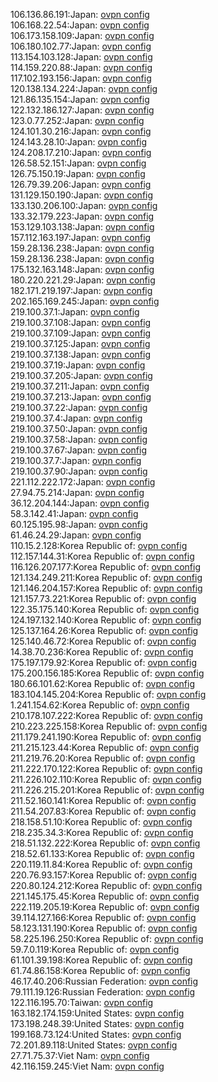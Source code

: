 106.136.86.191:Japan: [ovpn config](vpn/106_136_86_191.ovpn)  
106.168.22.54:Japan: [ovpn config](vpn/106_168_22_54.ovpn)  
106.173.158.109:Japan: [ovpn config](vpn/106_173_158_109.ovpn)  
106.180.102.77:Japan: [ovpn config](vpn/106_180_102_77.ovpn)  
113.154.103.128:Japan: [ovpn config](vpn/113_154_103_128.ovpn)  
114.159.220.88:Japan: [ovpn config](vpn/114_159_220_88.ovpn)  
117.102.193.156:Japan: [ovpn config](vpn/117_102_193_156.ovpn)  
120.138.134.224:Japan: [ovpn config](vpn/120_138_134_224.ovpn)  
121.86.135.154:Japan: [ovpn config](vpn/121_86_135_154.ovpn)  
122.132.186.127:Japan: [ovpn config](vpn/122_132_186_127.ovpn)  
123.0.77.252:Japan: [ovpn config](vpn/123_0_77_252.ovpn)  
124.101.30.216:Japan: [ovpn config](vpn/124_101_30_216.ovpn)  
124.143.28.10:Japan: [ovpn config](vpn/124_143_28_10.ovpn)  
124.208.17.210:Japan: [ovpn config](vpn/124_208_17_210.ovpn)  
126.58.52.151:Japan: [ovpn config](vpn/126_58_52_151.ovpn)  
126.75.150.19:Japan: [ovpn config](vpn/126_75_150_19.ovpn)  
126.79.39.206:Japan: [ovpn config](vpn/126_79_39_206.ovpn)  
131.129.150.190:Japan: [ovpn config](vpn/131_129_150_190.ovpn)  
133.130.206.100:Japan: [ovpn config](vpn/133_130_206_100.ovpn)  
133.32.179.223:Japan: [ovpn config](vpn/133_32_179_223.ovpn)  
153.129.103.138:Japan: [ovpn config](vpn/153_129_103_138.ovpn)  
157.112.163.197:Japan: [ovpn config](vpn/157_112_163_197.ovpn)  
159.28.136.238:Japan: [ovpn config](vpn/159_28_136_238.ovpn)  
159.28.136.238:Japan: [ovpn config](vpn/159_28_136_238.ovpn)  
175.132.163.148:Japan: [ovpn config](vpn/175_132_163_148.ovpn)  
180.220.221.29:Japan: [ovpn config](vpn/180_220_221_29.ovpn)  
182.171.219.197:Japan: [ovpn config](vpn/182_171_219_197.ovpn)  
202.165.169.245:Japan: [ovpn config](vpn/202_165_169_245.ovpn)  
219.100.37.1:Japan: [ovpn config](vpn/219_100_37_1.ovpn)  
219.100.37.108:Japan: [ovpn config](vpn/219_100_37_108.ovpn)  
219.100.37.109:Japan: [ovpn config](vpn/219_100_37_109.ovpn)  
219.100.37.125:Japan: [ovpn config](vpn/219_100_37_125.ovpn)  
219.100.37.138:Japan: [ovpn config](vpn/219_100_37_138.ovpn)  
219.100.37.19:Japan: [ovpn config](vpn/219_100_37_19.ovpn)  
219.100.37.205:Japan: [ovpn config](vpn/219_100_37_205.ovpn)  
219.100.37.211:Japan: [ovpn config](vpn/219_100_37_211.ovpn)  
219.100.37.213:Japan: [ovpn config](vpn/219_100_37_213.ovpn)  
219.100.37.22:Japan: [ovpn config](vpn/219_100_37_22.ovpn)  
219.100.37.4:Japan: [ovpn config](vpn/219_100_37_4.ovpn)  
219.100.37.50:Japan: [ovpn config](vpn/219_100_37_50.ovpn)  
219.100.37.58:Japan: [ovpn config](vpn/219_100_37_58.ovpn)  
219.100.37.67:Japan: [ovpn config](vpn/219_100_37_67.ovpn)  
219.100.37.7:Japan: [ovpn config](vpn/219_100_37_7.ovpn)  
219.100.37.90:Japan: [ovpn config](vpn/219_100_37_90.ovpn)  
221.112.222.172:Japan: [ovpn config](vpn/221_112_222_172.ovpn)  
27.94.75.214:Japan: [ovpn config](vpn/27_94_75_214.ovpn)  
36.12.204.144:Japan: [ovpn config](vpn/36_12_204_144.ovpn)  
58.3.142.41:Japan: [ovpn config](vpn/58_3_142_41.ovpn)  
60.125.195.98:Japan: [ovpn config](vpn/60_125_195_98.ovpn)  
61.46.24.29:Japan: [ovpn config](vpn/61_46_24_29.ovpn)  
110.15.2.128:Korea Republic of: [ovpn config](vpn/110_15_2_128.ovpn)  
112.157.144.31:Korea Republic of: [ovpn config](vpn/112_157_144_31.ovpn)  
116.126.207.177:Korea Republic of: [ovpn config](vpn/116_126_207_177.ovpn)  
121.134.249.211:Korea Republic of: [ovpn config](vpn/121_134_249_211.ovpn)  
121.146.204.157:Korea Republic of: [ovpn config](vpn/121_146_204_157.ovpn)  
121.157.73.221:Korea Republic of: [ovpn config](vpn/121_157_73_221.ovpn)  
122.35.175.140:Korea Republic of: [ovpn config](vpn/122_35_175_140.ovpn)  
124.197.132.140:Korea Republic of: [ovpn config](vpn/124_197_132_140.ovpn)  
125.137.164.26:Korea Republic of: [ovpn config](vpn/125_137_164_26.ovpn)  
125.140.46.72:Korea Republic of: [ovpn config](vpn/125_140_46_72.ovpn)  
14.38.70.236:Korea Republic of: [ovpn config](vpn/14_38_70_236.ovpn)  
175.197.179.92:Korea Republic of: [ovpn config](vpn/175_197_179_92.ovpn)  
175.200.156.185:Korea Republic of: [ovpn config](vpn/175_200_156_185.ovpn)  
180.66.101.62:Korea Republic of: [ovpn config](vpn/180_66_101_62.ovpn)  
183.104.145.204:Korea Republic of: [ovpn config](vpn/183_104_145_204.ovpn)  
1.241.154.62:Korea Republic of: [ovpn config](vpn/1_241_154_62.ovpn)  
210.178.107.222:Korea Republic of: [ovpn config](vpn/210_178_107_222.ovpn)  
210.223.225.158:Korea Republic of: [ovpn config](vpn/210_223_225_158.ovpn)  
211.179.241.190:Korea Republic of: [ovpn config](vpn/211_179_241_190.ovpn)  
211.215.123.44:Korea Republic of: [ovpn config](vpn/211_215_123_44.ovpn)  
211.219.76.20:Korea Republic of: [ovpn config](vpn/211_219_76_20.ovpn)  
211.222.170.122:Korea Republic of: [ovpn config](vpn/211_222_170_122.ovpn)  
211.226.102.110:Korea Republic of: [ovpn config](vpn/211_226_102_110.ovpn)  
211.226.215.201:Korea Republic of: [ovpn config](vpn/211_226_215_201.ovpn)  
211.52.160.141:Korea Republic of: [ovpn config](vpn/211_52_160_141.ovpn)  
211.54.207.83:Korea Republic of: [ovpn config](vpn/211_54_207_83.ovpn)  
218.158.51.10:Korea Republic of: [ovpn config](vpn/218_158_51_10.ovpn)  
218.235.34.3:Korea Republic of: [ovpn config](vpn/218_235_34_3.ovpn)  
218.51.132.222:Korea Republic of: [ovpn config](vpn/218_51_132_222.ovpn)  
218.52.61.133:Korea Republic of: [ovpn config](vpn/218_52_61_133.ovpn)  
220.119.11.84:Korea Republic of: [ovpn config](vpn/220_119_11_84.ovpn)  
220.76.93.157:Korea Republic of: [ovpn config](vpn/220_76_93_157.ovpn)  
220.80.124.212:Korea Republic of: [ovpn config](vpn/220_80_124_212.ovpn)  
221.145.175.45:Korea Republic of: [ovpn config](vpn/221_145_175_45.ovpn)  
222.119.205.19:Korea Republic of: [ovpn config](vpn/222_119_205_19.ovpn)  
39.114.127.166:Korea Republic of: [ovpn config](vpn/39_114_127_166.ovpn)  
58.123.131.190:Korea Republic of: [ovpn config](vpn/58_123_131_190.ovpn)  
58.225.196.250:Korea Republic of: [ovpn config](vpn/58_225_196_250.ovpn)  
59.7.0.119:Korea Republic of: [ovpn config](vpn/59_7_0_119.ovpn)  
61.101.39.198:Korea Republic of: [ovpn config](vpn/61_101_39_198.ovpn)  
61.74.86.158:Korea Republic of: [ovpn config](vpn/61_74_86_158.ovpn)  
46.17.40.206:Russian Federation: [ovpn config](vpn/46_17_40_206.ovpn)  
79.111.19.126:Russian Federation: [ovpn config](vpn/79_111_19_126.ovpn)  
122.116.195.70:Taiwan: [ovpn config](vpn/122_116_195_70.ovpn)  
163.182.174.159:United States: [ovpn config](vpn/163_182_174_159.ovpn)  
173.198.248.39:United States: [ovpn config](vpn/173_198_248_39.ovpn)  
199.168.73.124:United States: [ovpn config](vpn/199_168_73_124.ovpn)  
72.201.89.118:United States: [ovpn config](vpn/72_201_89_118.ovpn)  
27.71.75.37:Viet Nam: [ovpn config](vpn/27_71_75_37.ovpn)  
42.116.159.245:Viet Nam: [ovpn config](vpn/42_116_159_245.ovpn)  
